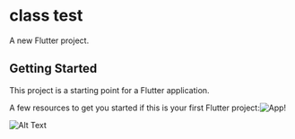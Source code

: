 # class test 

A new Flutter project.

## Getting Started

This project is a starting point for a Flutter application.

A few resources to get you started if this is your first Flutter project:![App](https://github.com/Eternal-Monarch/assignment-06/assets/58630896/7e0259cb-29a1-4dbb-a7b2-55c08295d6d0)!

![Alt Text](https://imgur.com/a/9CZqgdP)






